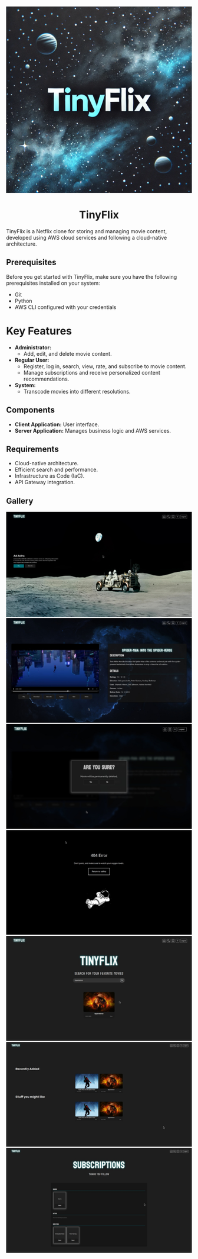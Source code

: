 ![tinyflix](img/tinyflix.webp)

<h1 align="center"> TinyFlix </h1>

TinyFlix is a Netflix clone for storing and managing movie content, developed using AWS cloud services and following a cloud-native architecture.

## Prerequisites

Before you get started with TinyFlix, make sure you have the following prerequisites installed on your system:

- Git
- Python
- AWS CLI configured with your credentials


# Key Features

- **Administrator:**
  - Add, edit, and delete movie content.
- **Regular User:**
  - Register, log in, search, view, rate, and subscribe to movie content.
  - Manage subscriptions and receive personalized content recommendations.
- **System:**
  - Transcode movies into different resolutions.

## Components

- **Client Application:** User interface.
- **Server Application:** Manages business logic and AWS services.

## Requirements

- Cloud-native architecture.
- Efficient search and performance.
- Infrastructure as Code (IaC).
- API Gateway integration.

## Gallery
![landing](img/landing.jpeg)
![main](img/main.jpeg)
![are_you_sure](img/aus.jpeg)
![not_found](img/not_found.jpeg)
![search](img/search.jpeg)
![movies](img/movies.jpeg)
![subscriptions](img/subscriptions.jpeg)
